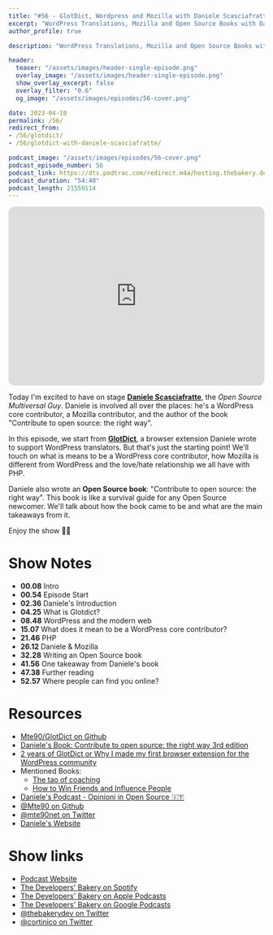 ```yaml
---
title: "#56 - GlotDict, Wordpress and Mozilla with Daniele Scasciafratte"
excerpt: "WordPress Translations, Mozilla and Open Source Books with Daniele Scasciafratte"
author_profile: true

description: "WordPress Translations, Mozilla and Open Source Books with Daniele Scasciafratte"

header:
  teaser: "/assets/images/header-single-episode.png"
  overlay_image: "/assets/images/header-single-episode.png"
  show_overlay_excerpt: false
  overlay_filter: "0.6"
  og_image: "/assets/images/episodes/56-cover.png"

date: 2023-04-10
permalink: /56/
redirect_from:
- /56/glotdict/
- /56/glotdict-with-daniele-scasciafratte/

podcast_image: "/assets/images/episodes/56-cover.png"
podcast_episode_number: 56
podcast_link: https://dts.podtrac.com/redirect.m4a/hosting.thebakery.dev/56-thedevelopersbakery-glotdict.m4a
podcast_duration: "54:40"
podcast_length: 21559114
---
```


<iframe style="border-radius:12px" src="https://open.spotify.com/embed/episode/7KyE9QnfVRAo4SlNr4KpKP?utm_source=generator" width="100%" height="352" frameBorder="0" allowfullscreen="" allow="autoplay; clipboard-write; encrypted-media; fullscreen; picture-in-picture" loading="lazy"></iframe>

Today I'm excited to have on stage [**Daniele Scasciafratte**](https://twitter.com/mte90net), the _Open Source Multiversal Guy_. Daniele is involved all over the places: he's a WordPress core contributor, a Mozilla contributor, and the author of the book "Contribute to open source: the right way". 

In this episode, we start from [**GlotDict**](https://github.com/Mte90/GlotDict), a browser extension Daniele wrote to support WordPress translators. But that's just the starting point! We'll touch on what is means to be a WordPress core contributor, how Mozilla is different from WordPress and the love/hate relationship we all have with PHP.

Daniele also wrote an **Open Source book**: "Contribute to open source: the right way". This book is like a survival guide for any Open Source newcomer. We'll talk about how the book came to be and what are the main takeaways from it.

Enjoy the show 👨‍🍳

# Show Notes

- **00.08** Intro
- **00.54** Episode Start
- **02.36** Daniele's Introduction
- **04.25** What is Glotdict?
- **08.48** WordPress and the modern web
- **15.07** What does it mean to be a WordPress core contributor?
- **21.46** PHP
- **26.12** Daniele & Mozilla
- **32.28** Writing an Open Source book
- **41.56** One takeaway from Daniele's book
- **47.38** Further reading
- **52.57** Where people can find you online?

# Resources

* <i class="fab fa-github"></i> [Mte90/GlotDict on Github](https://github.com/Mte90/GlotDict)
* <i class="fas fa-book"></i> [Daniele's Book: Contribute to open source: the right way 3rd edition](https://daniele.tech/2022/09/contribute-to-open-source-the-right-way-3rd-edition/)
* <i class="fas fa-link"></i> [2 years of GlotDict or Why I made my first browser extension for the WordPress community](https://daniele.tech/2018/03/2-years-of-glotdict/)
* Mentioned Books:
    * <i class="fas fa-book"></i> [The tao of coaching](https://www.goodreads.com/book/show/265454.The_Tao_of_Coaching)
    * <i class="fas fa-book"></i> [How to Win Friends and Influence People](https://www.goodreads.com/book/show/123911414-how-to-win-friends-and-influence-people)
* <i class="fas fa-podcast"></i> [Daniele's Podcast - Opinioni in Open Source 🇮🇹](https://daniele.tech/podcast/)
* <i class="fab fa-github"></i> [@Mte90 on Github](https://github.com/Mte90)
* <i class="fab fa-twitter"></i> [@mte90net on Twitter](https://twitter.com/mte90net)
* <i class="fas fa-link"></i> [Daniele's Website](https://daniele.tech/eng)

# Show links

* <i class="fas fa-link"></i> [Podcast Website](https://thebakery.dev)
* <i class="fab fa-spotify"></i> [The Developers' Bakery on Spotify](https://open.spotify.com/show/4jV6Yoz7D38sZJlYMzJm3k?si=AL3ske_0R_CKlEScMhYhug)
* <i class="fas fa-podcast"></i> [The Developers' Bakery on Apple Podcasts](https://podcasts.apple.com/us/podcast/the-developers-bakery/id1542849034)
* <i class="fab fa-google-play"></i> [The Developers' Bakery on Google Podcasts](https://podcasts.google.com/feed/aHR0cHM6Ly90aGViYWtlcnkuZGV2L3BvZGNhc3QueG1s)
* <i class="fab fa-twitter"></i> [@thebakerydev on Twitter](https://twitter.com/thebakerydev)
* <i class="fab fa-twitter"></i> [@cortinico on Twitter](https://twitter.com/cortinico)